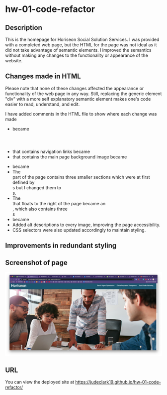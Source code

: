# hw-01-code-refactor

## Description 

This is the homepage for Horiseon Social Solution Services. I was provided with a completed web page, but the HTML for the page was not ideal as it did not take advantage of semantic elements. I improved the semantics without making any changes to the functionality or appearance of the website.

## Changes made in HTML

Please note that none of these changes affected the appearance or functionality of the web page in any way. Still, replacing the generic element "div" with a more self explanatory semantic element makes one's code easier to read, understand, and edit.

I have added comments in the HTML file to show where each change was made

* <div class="header"> became <header>
* <div> that contains navigation links became <nav>
* <div> that contains the main page background image became <figure>
* <div class="content"> became <main>
* The <main> part of the page contains three smaller sections which were at first defined by <div>s but I changed them to <section>s.
* The <div> that floats to the right of the page became an <aside>, which also contains three <section>s
* <div class="footer"> became <footer>
* Added alt descriptions to every image, improving the page accessibility.
* CSS selectors were also updated accordingly to maintain styling.

## Improvements in redundant styling

## Screenshot of page
![Image of Screenshot](./assets/images/Horiseon_screenshot.png)

## URL

You can view the deployed site at https://judeclark19.github.io/hw-01-code-refactor/